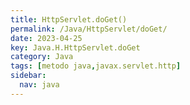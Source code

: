 ```yaml
---
title: HttpServlet.doGet()
permalink: /Java/HttpServlet/doGet/
date: 2023-04-25
key: Java.H.HttpServlet.doGet
category: Java
tags: [metodo java,javax.servlet.http]
sidebar:
  nav: java
---
```

